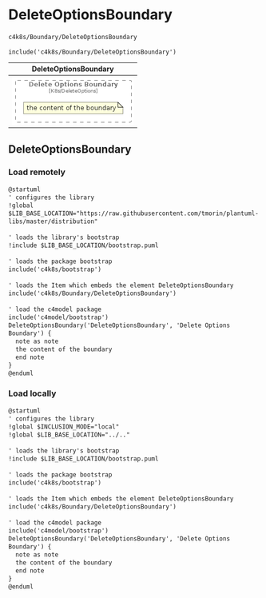 # DeleteOptionsBoundary


```text
c4k8s/Boundary/DeleteOptionsBoundary
```

```text
include('c4k8s/Boundary/DeleteOptionsBoundary')
```



| DeleteOptionsBoundary |
| :---: |
| ![illustration for DeleteOptionsBoundary](../../c4k8s/Boundary/DeleteOptionsBoundary.Local.png) |




## DeleteOptionsBoundary

### Load remotely
```plantuml
@startuml
' configures the library
!global $LIB_BASE_LOCATION="https://raw.githubusercontent.com/tmorin/plantuml-libs/master/distribution"

' loads the library's bootstrap
!include $LIB_BASE_LOCATION/bootstrap.puml

' loads the package bootstrap
include('c4k8s/bootstrap')

' loads the Item which embeds the element DeleteOptionsBoundary
include('c4k8s/Boundary/DeleteOptionsBoundary')

' load the c4model package
include('c4model/bootstrap')
DeleteOptionsBoundary('DeleteOptionsBoundary', 'Delete Options Boundary') {
  note as note
  the content of the boundary
  end note
}
@enduml
```

### Load locally
```plantuml
@startuml
' configures the library
!global $INCLUSION_MODE="local"
!global $LIB_BASE_LOCATION="../.."

' loads the library's bootstrap
!include $LIB_BASE_LOCATION/bootstrap.puml

' loads the package bootstrap
include('c4k8s/bootstrap')

' loads the Item which embeds the element DeleteOptionsBoundary
include('c4k8s/Boundary/DeleteOptionsBoundary')

' load the c4model package
include('c4model/bootstrap')
DeleteOptionsBoundary('DeleteOptionsBoundary', 'Delete Options Boundary') {
  note as note
  the content of the boundary
  end note
}
@enduml
```

